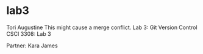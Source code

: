 # lab3
Tori Augustine 
This might cause a merge conflict.
Lab 3: Git Version Control
CSCI 3308: Lab 3

Partner: Kara James
